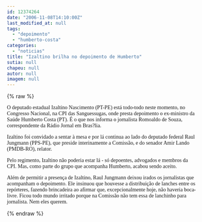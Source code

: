 ```yaml
---
id: 12374264
date: "2006-11-08T14:10:00Z"
last_modified_at: null
tags:
  - "depoimento"
  - "humberto-costa"
categories:
  - "noticias"
title: "Izaltino brilha no depoimento de Humberto"
sutia: null
chapeu: null
autor: null
imagem: null
---
```

{% raw %}
<p><P><FONT face=Verdana>O deputado estadual Izaltino Nascimento (PT-PE) está todo-todo neste momento, no Congresso Nacional, na CPI das Sanguessugas, onde presta depoimento o ex-ministro da Saúde Humberto Costa (PT). É o que nos informa o jornalista Romoaldo de Souza, correspondente da Rádio Jornal em Bras?lia.</FONT></P></p>
<p><P><FONT face=Verdana>Izaltino foi convidado a sentar à mesa e por lá continua ao lado do deputado federal Raul Jungmann (PPS-PE), que preside interinamente a Comissão, e do senador Amir Lando (PMDB-RO), relator.</FONT></P></p>
<p><P><FONT face=Verdana>Pelo regimento, Izaltino não poderia estar lá - só depoentes, advogados e membros da CPI. Mas, como parte do grupo que acompanha Humberto, acabou sendo aceito.</FONT></P></p>
<p><P><FONT face=Verdana>Além de permitir a presença de Izaltino, Raul Jungmann deixou irados os jornalistas que acompanham o depoimento. Ele insinuou que houvesse a&nbsp;distribuição de lanches entre os repórteres, fazendo brincadeira ao afirmar que, excepcionalmente hoje, não haveria boca-livre. Ficou todo mundo irritado porque&nbsp;na Comissão não tem essa de lanchinho para jornalista. Nem eles querem.</FONT></P> </p>
{% endraw %}